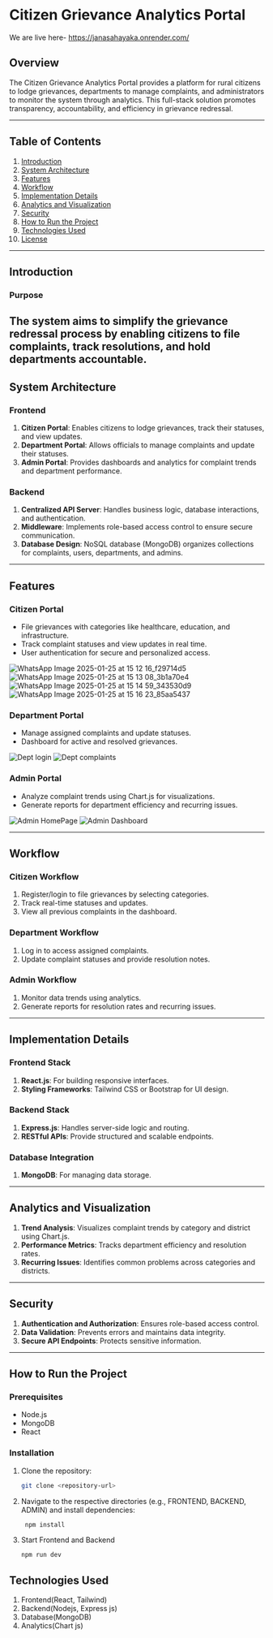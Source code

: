 # Citizen Grievance Analytics Portal
We are live here- https://janasahayaka.onrender.com/

## Overview
The Citizen Grievance Analytics Portal provides a platform for rural citizens to lodge grievances, departments to manage complaints, and administrators to monitor the system through analytics. This full-stack solution promotes transparency, accountability, and efficiency in grievance redressal.

---

## Table of Contents
1. [Introduction](#introduction)
2. [System Architecture](#system-architecture)
3. [Features](#features)
4. [Workflow](#workflow)
5. [Implementation Details](#implementation-details)
6. [Analytics and Visualization](#analytics-and-visualization)
7. [Security](#security)
8. [How to Run the Project](#how-to-run-the-project)
9. [Technologies Used](#technologies-used)
10. [License](#license)

---

## Introduction
### Purpose
The system aims to simplify the grievance redressal process by enabling citizens to file complaints, track resolutions, and hold departments accountable. 
---

## System Architecture
### Frontend
1. **Citizen Portal**: Enables citizens to lodge grievances, track their statuses, and view updates.
2. **Department Portal**: Allows officials to manage complaints and update their statuses.
3. **Admin Portal**: Provides dashboards and analytics for complaint trends and department performance.

### Backend
1. **Centralized API Server**: Handles business logic, database interactions, and authentication.
2. **Middleware**: Implements role-based access control to ensure secure communication.
3. **Database Design**: NoSQL database (MongoDB) organizes collections for complaints, users, departments, and admins.

---

## Features
### Citizen Portal
- File grievances with categories like healthcare, education, and infrastructure.
- Track complaint statuses and view updates in real time.
- User authentication for secure and personalized access.
  
![WhatsApp Image 2025-01-25 at 15 12 16_f29714d5](https://github.com/user-attachments/assets/28b6f213-96ae-4ce9-b497-91ebe697c5bf)
![WhatsApp Image 2025-01-25 at 15 13 08_3b1a70e4](https://github.com/user-attachments/assets/0cb5a9f8-67c6-4e59-a7e6-1dec9e53558f)
![WhatsApp Image 2025-01-25 at 15 14 59_343530d9](https://github.com/user-attachments/assets/5f4547fb-71b1-46f1-b112-4d8fc3e752b8)
![WhatsApp Image 2025-01-25 at 15 16 23_85aa5437](https://github.com/user-attachments/assets/11c18df0-bd83-400c-a178-cf3f4b5f9ec4)

### Department Portal
- Manage assigned complaints and update statuses.
- Dashboard for active and resolved grievances.

![Dept login](https://github.com/user-attachments/assets/c9999468-9d0e-4eb5-98c1-838ef40e6da3)
![Dept complaints](https://github.com/user-attachments/assets/5c711188-8567-4a94-8f11-ee065f78e1f7)

### Admin Portal
- Analyze complaint trends using Chart.js for visualizations.
- Generate reports for department efficiency and recurring issues.

![Admin HomePage](https://github.com/user-attachments/assets/1b8c3325-b728-473e-a45c-1c7de881514d)
![Admin Dashboard](https://github.com/user-attachments/assets/829ead94-6a24-4a3e-9221-3087cd97cb3c)


---

## Workflow
### Citizen Workflow
1. Register/login to file grievances by selecting categories.
2. Track real-time statuses and updates.
3. View all previous complaints in the dashboard.

### Department Workflow
1. Log in to access assigned complaints.
2. Update complaint statuses and provide resolution notes.

### Admin Workflow
1. Monitor data trends using analytics.
2. Generate reports for resolution rates and recurring issues.

---

## Implementation Details
### Frontend Stack
1. **React.js**: For building responsive interfaces.
2. **Styling Frameworks**: Tailwind CSS or Bootstrap for UI design.

### Backend Stack
1. **Express.js**: Handles server-side logic and routing.
2. **RESTful APIs**: Provide structured and scalable endpoints.

### Database Integration
1. **MongoDB**: For managing data storage.

---

## Analytics and Visualization
1. **Trend Analysis**: Visualizes complaint trends by category and district using Chart.js.
2. **Performance Metrics**: Tracks department efficiency and resolution rates.
3. **Recurring Issues**: Identifies common problems across categories and districts.

---

## Security
1. **Authentication and Authorization**: Ensures role-based access control.
2. **Data Validation**: Prevents errors and maintains data integrity.
3. **Secure API Endpoints**: Protects sensitive information.

---

## How to Run the Project
### Prerequisites
- Node.js
- MongoDB
- React

### Installation
1. Clone the repository:
   ```bash
   git clone <repository-url>
2. Navigate to the respective directories (e.g., FRONTEND, BACKEND, ADMIN) and install dependencies:
   ```bash
    npm install
3. Start Frontend and Backend
   ```bash
   npm run dev
## Technologies Used
1. Frontend(React, Tailwind)
2. Backend(Nodejs, Express js)
3. Database(MongoDB)
4. Analytics(Chart js)

